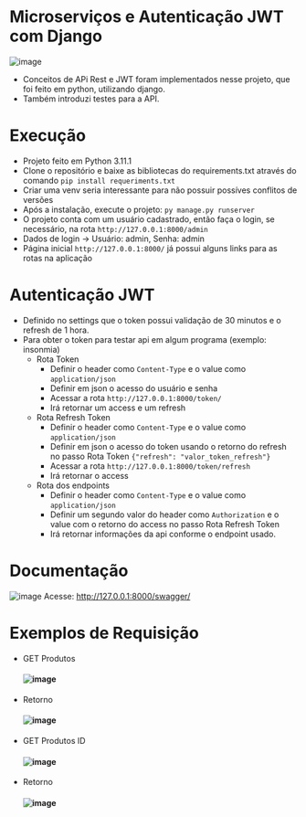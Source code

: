 # Microserviços e Autenticação JWT com Django

![image](https://github.com/viniciusmegiato/Django-Api/assets/82332528/56cbe1d9-8a90-44d9-a263-c9e06fce95eb)
* Conceitos de APi Rest e JWT foram implementados nesse projeto, que foi feito em python, utilizando django.
* Também introduzi testes para a API.

# Execução
* Projeto feito em Python 3.11.1
* Clone o repositório e baixe as bibliotecas do requirements.txt através do comando ```pip install requeriments.txt```
* Criar uma venv seria interessante para não possuir possíves conflitos de versões
* Após a instalação, execute o projeto: ```py manage.py runserver```
* O projeto conta com um usuário cadastrado, então faça o login, se necessário, na rota  ```http://127.0.0.1:8000/admin```
* Dados de login -> Usuário: admin, Senha: admin
* Página inicial ```http://127.0.0.1:8000/``` já possui alguns links para as rotas na aplicação

# Autenticação JWT
* Definido no settings que o token possui validação de 30 minutos e o refresh de 1 hora.
* Para obter o token para testar api em algum programa (exemplo: insonmia)
  * Rota Token 
    * Definir o header como ```Content-Type``` e o value como ```application/json```
    * Definir em json o acesso do usuário e senha
    * Acessar a rota ```http://127.0.0.1:8000/token/```
    * Irá retornar um access e um refresh
  * Rota Refresh Token
    * Definir o header como ```Content-Type``` e o value como ```application/json```
    * Definir em json o acesso do token usando o retorno do refresh no passo Rota Token ```{"refresh": "valor_token_refresh"}```
    * Acessar a rota ```http://127.0.0.1:8000/token/refresh```
    * Irá retornar o access
  * Rota dos endpoints
    * Definir o header como ```Content-Type``` e o value como ```application/json```
    * Definir um segundo valor do header como ```Authorization``` e o value com o retorno do access no passo Rota Refresh Token
    * Irá retornar informações da api conforme o endpoint usado.

# Documentação
![image](https://github.com/viniciusmegiato/Django-Api/assets/82332528/de50117e-7305-4aba-a90f-a82ae3a82ca9)
Acesse: http://127.0.0.1:8000/swagger/

# Exemplos de Requisição
* GET Produtos <h4>
![image](https://github.com/viniciusmegiato/Django-Api/assets/82332528/644917c7-c781-4f24-a203-0038b1052ef8)

* Retorno <h4>
![image](https://github.com/viniciusmegiato/Django-Api/assets/82332528/3c2a2550-46c5-4ccd-bdb2-28df05f852c4)

* GET Produtos ID <h4>
![image](https://github.com/viniciusmegiato/Django-Api/assets/82332528/fee7a596-1ef8-468a-a18a-2162af701a80)

* Retorno <h4>
![image](https://github.com/viniciusmegiato/Django-Api/assets/82332528/4d1ddfcb-eb59-4230-aed8-2b04acd31852)

